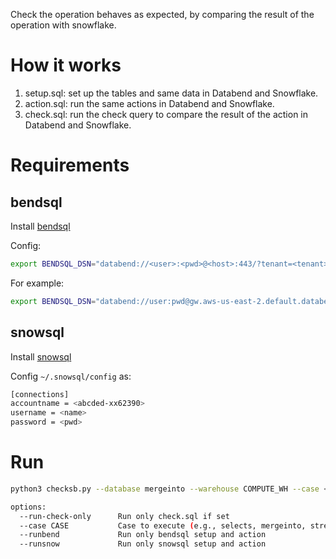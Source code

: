 
Check the operation behaves as expected, by comparing the result of the operation with snowflake.

# How it works
1. setup.sql: set up the tables and same data in Databend and Snowflake.
2. action.sql: run the same actions in Databend and Snowflake.
3. check.sql: run the check query to compare the result of the action in Databend and Snowflake.

# Requirements

## bendsql

Install [bendsql](https://github.com/datafuselabs/bendsql)
 
Config:
```bash
export BENDSQL_DSN="databend://<user>:<pwd>@<host>:443/?tenant=<tenant>&warehouse=<warehouse>"
```

For example:
```bash
export BENDSQL_DSN="databend://user:pwd@gw.aws-us-east-2.default.databend.com/?tenant=tenant_t1&warehouse=bh-v224"
```

## snowsql

Install [snowsql](https://docs.snowflake.com/en/user-guide/snowsql.html) 

Config `~/.snowsql/config` as:

```bash
[connections]          
accountname = <abcded-xx62390>
username = <name>
password = <pwd>
```

# Run

```bash
python3 checksb.py --database mergeinto --warehouse COMPUTE_WH --case <mergeinto|selects>

options:
  --run-check-only      Run only check.sql if set
  --case CASE           Case to execute (e.g., selects, mergeinto, streams, updates, deletes)
  --runbend             Run only bendsql setup and action
  --runsnow             Run only snowsql setup and action
```